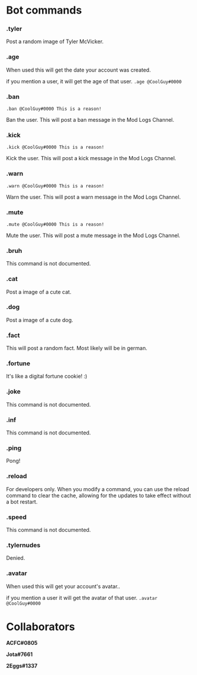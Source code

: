 # Bot commands

### **.tyler**
Post a random image of Tyler McVicker.

### **.age**
When used this will get the date your account was created.

if you mention a user, it will get the age of that user. ```.age @CoolGuy#0000``` 

### **.ban**
```.ban @CoolGuy#0000 This is a reason!```

Ban the user. This will post a ban message in the Mod Logs Channel.

### **.kick**
```.kick @CoolGuy#0000 This is a reason!```

Kick the user. This will post a kick message in the Mod Logs Channel.

### **.warn**
```.warn @CoolGuy#0000 This is a reason!```

Warn the user. This will post a warn message in the Mod Logs Channel.

### **.mute**
```.mute @CoolGuy#0000 This is a reason!```

Mute the user. This will post a mute message in the Mod Logs Channel.

### **.bruh**
This command is not documented.

### **.cat**
Post a image of a cute cat.

### **.dog**
Post a image of a cute dog.

### **.fact**
This will post a random fact. Most likely will be in german.

### **.fortune**
It's like a digital fortune cookie! :)

### **.joke**
This command is not documented.

### **.inf**
This command is not documented.

### **.ping**
Pong!

### **.reload**
For developers only. When you modify a command, you can use the reload command to clear the cache, allowing for the updates to take effect without a bot restart.

### **.speed**
This command is not documented.

### **.tylernudes**
Denied.

### **.avatar**
When used this will get your account's avatar..

if you mention a user it will get the avatar of that user. ```.avatar @CoolGuy#0000``` 

# **Collaborators**
**ACFC#0805**

**Jota#7661**

**2Eggs#1337**